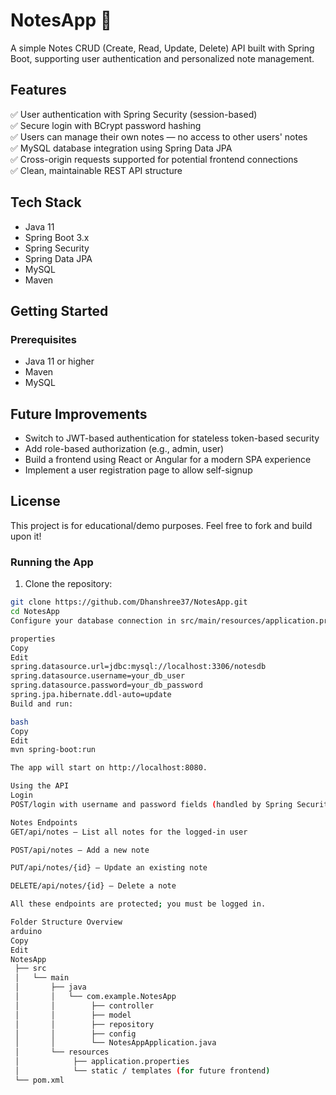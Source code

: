 # NotesApp 📝

A simple Notes CRUD (Create, Read, Update, Delete) API built with Spring Boot, supporting user authentication and personalized note management.

## Features

✅ User authentication with Spring Security (session-based)  
✅ Secure login with BCrypt password hashing  
✅ Users can manage their own notes — no access to other users' notes  
✅ MySQL database integration using Spring Data JPA  
✅ Cross-origin requests supported for potential frontend connections  
✅ Clean, maintainable REST API structure  

## Tech Stack

- Java 11
- Spring Boot 3.x
- Spring Security
- Spring Data JPA
- MySQL
- Maven

## Getting Started

### Prerequisites

- Java 11 or higher
- Maven
- MySQL
## Future Improvements

- Switch to JWT-based authentication for stateless token-based security
- Add role-based authorization (e.g., admin, user)
- Build a frontend using React or Angular for a modern SPA experience
- Implement a user registration page to allow self-signup

  
## License

This project is for educational/demo purposes. Feel free to fork and build upon it!

### Running the App

1. Clone the repository:

```bash
git clone https://github.com/Dhanshree37/NotesApp.git
cd NotesApp
Configure your database connection in src/main/resources/application.properties:

properties
Copy
Edit
spring.datasource.url=jdbc:mysql://localhost:3306/notesdb
spring.datasource.username=your_db_user
spring.datasource.password=your_db_password
spring.jpa.hibernate.ddl-auto=update
Build and run:

bash
Copy
Edit
mvn spring-boot:run

The app will start on http://localhost:8080.

Using the API
Login
POST/login with username and password fields (handled by Spring Security).

Notes Endpoints
GET/api/notes — List all notes for the logged-in user

POST/api/notes — Add a new note

PUT/api/notes/{id} — Update an existing note

DELETE/api/notes/{id} — Delete a note

All these endpoints are protected; you must be logged in.

Folder Structure Overview
arduino
Copy
Edit
NotesApp
 ├── src
 │   └── main
 │       ├── java
 │       │   └── com.example.NotesApp
 │       │        ├── controller
 │       │        ├── model
 │       │        ├── repository
 │       │        ├── config
 │       │        └── NotesAppApplication.java
 │       └── resources
 │            ├── application.properties
 │            └── static / templates (for future frontend)
 └── pom.xml



